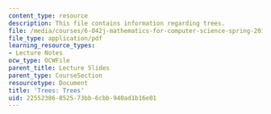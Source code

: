 ```yaml
---
content_type: resource
description: This file contains information regarding trees.
file: /media/courses/6-042j-mathematics-for-computer-science-spring-2015/22552386852573bb6cbb940ad1b16e01_MIT6_042JS15_trees.pdf
file_type: application/pdf
learning_resource_types:
- Lecture Notes
ocw_type: OCWFile
parent_title: Lecture Slides
parent_type: CourseSection
resourcetype: Document
title: 'Trees: Trees'
uid: 22552386-8525-73bb-6cbb-940ad1b16e01
---
```

